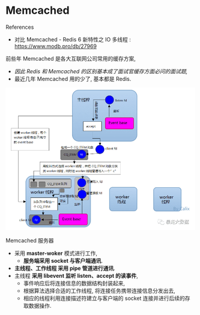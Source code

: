 # Memcached

References

- 对比 Memcached - Redis 6 新特性之 IO 多线程 : https://www.modb.pro/db/27969

前些年 Memcached 是各大互联网公司常用的缓存方案,

- _因此 Redis 和 Memcached 的区别基本成了面试官缓存方面必问的面试题,_
- 最近几年 Memcached 用的少了, 基本都是 Redis.

![memcached-thread-model.png](_image/memcached-thread-model.png)

Memcached 服务器

- 采用 **master-woker** 模式进行工作,
    - **服务端采用 socket 与客户端通讯**.
- **主线程、工作线程 采用 pipe 管道进行通讯**.
- 主线程 **采用 libevent 监听 listen、accept 的读事件**,
    - 事件响应后将连接信息的数据结构封装起来,
    - 根据算法选择合适的工作线程, 将连接任务携带连接信息分发出去,
    - 相应的线程利用连接描述符建立与客户端的 socket 连接并进行后续的存取数据操作.
